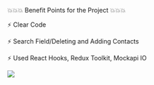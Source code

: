 💥💥💥 Benefit Points for the Project 💥💥💥

⚡ Clear Code

⚡ Search Field/Deleting and Adding Contacts

⚡ Used React Hooks, Redux Toolkit, Mockapi IO

![](https://media.giphy.com/media/fkZukR450RQ1qnGaq9/giphy.gif)
